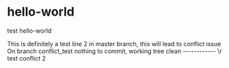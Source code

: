 # hello-world
test hello-world

This is definitely a test
line 2 in master branch, this will lead to conflict issue
On branch conflict_test
nothing to commit, working tree clean
------------ \r test conflict 2
